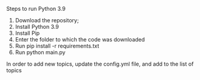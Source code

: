 Steps to run
Python 3.9

1. Download the repository;
2. Install Python 3.9
3. Install Pip 
4. Enter the folder to which the code was downloaded
5. Run pip install -r requirements.txt
6. Run python main.py


In order to add new topics, update the config.yml file, and add to the list of topics
